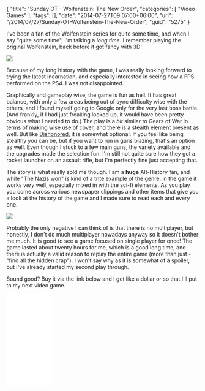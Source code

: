 {
	"title": "Sunday OT - Wolfenstein: The New Order",
	"categories": [
		"Video Games"
	],
	"tags": [],
	"date": "2014-07-27T09:07:00+06:00",
	"url": "/2014/07/27/Sunday-OT-Wolfenstein-The-New-Order",
	"guid": "5275"
}

<p>
I've been a fan of the Wolfenstein series for quite some time, and when I say "quite some time", I'm talking a <i>long time</i>. I remember playing the original Wolfenstein, back before it got fancy with 3D:
</p>
<!--more-->
<p>
<img src="http://www.raymondcamden.com/images/CastleWolfensteinC64.png" />
</p>

<p>
Because of my long history with the game, I was really looking forward to trying the latest incarnation, and especially interested in seeing how a FPS performed on the PS4. I was not disappointed.
</p>

<p>
Graphically and gameplay wise, the game is fun as hell. It has great balance, with only a few areas being out of sync difficulty wise with the others, and I found myself going to Google only for the very last boss battle. (And frankly, if I had just freaking looked up, it would have been pretty obvious what I needed to do.) The play is a <i>bit</i> similar to Gears of War in terms of making wise use of cover, and there is a stealth element present as well. But like <a href="http://www.raymondcamden.com/2014/7/6/Sunday-OT--Video-Game-Reviews">Dishonored</a>, it is somewhat optional. If you feel like being stealthy you can be, but if you want to run in guns blazing, that's an option as well. Even though I stuck to a few main guns, the variety available and the upgrades made the selection fun. I'm still not quite sure how they got a rocket launcher on an assault rifle, but I'm perfectly fine just accepting that.
</p>

<p>
The story is what really sold me though. I am a <strong>huge</strong> Alt-History fan, and while "The Nazis won" is kind of a trite example of the genre, in the game it works <i>very</i> well, especially mixed in with the sci-fi elements. As you play you come across various newspaper clippings and other items that give you a look at the history of the game and I made sure to read each and every one.
</p>

<p>
<img src="http://www.raymondcamden.com/images/wolfenstein-the-new-order.jpg" />
</p>

<p>
Probably the only negative I can think of is that there is no multiplayer, but honestly, I don't do much multiplayer nowadays anyway so it doesn't bother me much. It is good to see a game focused on single player for once! The game lasted about twenty hours for me, which is a good long time, and there is actually a valid reason to replay the entire game (more than just - "find all the hidden crap"). I won't say why as it is somewhat of a spoiler, but I've already started my second play through. 
</p>

<p>
Sound good? Buy it via the link below and I get like a dollar or so that I'll put to my next video game.
</p>

<iframe style="width:120px;height:240px;" marginwidth="0" marginheight="0" scrolling="no" frameborder="0" src="//ws-na.amazon-adsystem.com/widgets/q?ServiceVersion=20070822&OneJS=1&Operation=GetAdHtml&MarketPlace=US&source=ac&ref=qf_sp_asin_til&ad_type=product_link&tracking_id=raymondcamden-20&marketplace=amazon&region=US&placement=B00DHF39KS&asins=B00DHF39KS&linkId=YBJZG64A2F3K24MZ&show_border=true&link_opens_in_new_window=false">
</iframe>